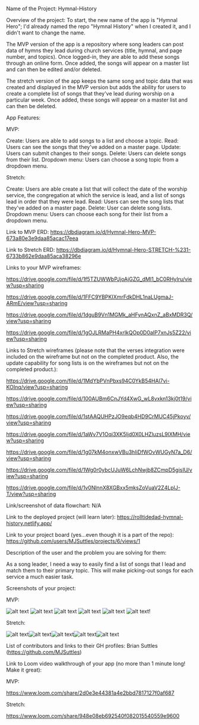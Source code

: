 Name of the Project: Hymnal-History

Overview of the project: To start, the new name of the app is "Hymnal Hero"; I'd already named the repo "Hymnal History" when I created it, and I didn't want to change the name.

The MVP version of the app is a repository where song leaders can post data of hymns they lead during church services (title, hymnal, and page number, and topics). Once logged-in, they are able to add these songs through an online form. Once added, the songs will appear on a master list and can then be edited and/or deleted.

The stretch version of the app keeps the same song and topic data that was created and displayed in the MVP version but adds the ability for users to create a complete list of songs that they've lead during worship on a particular week. Once added, these songs will appear on a master list and can then be deleted.

App Features:

MVP:

Create: Users are able to add songs to a list and choose a topic.
Read: Users can see the songs that they've added on a master page.
Update: Users can submit changes to their songs.
Delete: Users can delete songs from their list.
Dropdown menu: Users can choose a song topic from a dropdown menu.

Stretch:

Create: Users are able create a list that will collect the date of the worship service, the congregation at which the service is lead, and a list of songs lead in order that they were lead.
Read: Users can see the song lists that they've added on a master page.
Delete: User can delete song lists.
Dropdown menu: Users can choose each song for their list from a dropdown menu.

Link to MVP ERD: https://dbdiagram.io/d/Hymnal-Hero-MVP-673a80e3e9daa85acac17eea

Link to Stretch ERD: https://dbdiagram.io/d/Hymnal-Hero-STRETCH-%231-6733b862e9daa85aca38296e

Links to your MVP wireframes:

https://drive.google.com/file/d/1f5TZUWWbPJjoAjGZG_dMI1_bC0RHyIru/view?usp=sharing

https://drive.google.com/file/d/1FFC9YBPKIXmrFdkDHL1naLUgmaJ-ARmE/view?usp=sharing

https://drive.google.com/file/d/1dguB9Vn1MGMk_aHFynAQxnZ_aBxMDR3Q/view?usp=sharing

https://drive.google.com/file/d/1gOJLRMaPH4xrlkQOp0D0aIP7xnJs5Z22/view?usp=sharing

Links to Stretch wireframes (please note that the verses integration were included on the wireframe but not on the completed product. Also, the update capability for song lists is on the wireframes but not on the completed product.):

https://drive.google.com/file/d/1MdYbPVnPbxs94C0YkB54HAl7vi-KOInq/view?usp=sharing

https://drive.google.com/file/d/100AUBm6CnJYd4XwG_wL8vxkn13kj0t19/view?usp=sharing

https://drive.google.com/file/d/1stAAQUHPzJO9eqb4HD9CrMUC45jPkoyv/view?usp=sharing

https://drive.google.com/file/d/1aWv7V1Oqi3XK5Ijd0X0LHZluzsL9lXMH/view?usp=sharing

https://drive.google.com/file/d/1g07kM4onxwVBu3hIiDfWOvWUGyN7a_D6/view?usp=sharing

https://drive.google.com/file/d/1Wg0r0ybcUJuW6LchNwjb8ZCmpD5gisIU/view?usp=sharing

https://drive.google.com/file/d/1v0NlnnX8XGBxx5mksZoVuaV2Z4LplJ-T/view?usp=sharing

Link/screenshot of data flowchart: N/A

Link to the deployed project (will learn later): https://rolltidedad-hymnal-history.netlify.app/

Link to your project board (yes...even though it is a part of the repo): https://github.com/users/MJSuttles/projects/6/views/1

Description of the user and the problem you are solving for them:

As a song leader, I need a way to easily find a list of songs that I lead and match them to their primary topic. This will make picking-out songs for each service a much easier task.

Screenshots of your project:

MVP:

![alt text](<Screenshot 2024-11-26 at 7.47.38 PM.png>) ![alt text](<Screenshot 2024-11-26 at 7.48.26 PM.png>) ![alt text](<Screenshot 2024-11-26 at 7.49.00 PM.png>) ![alt text](<Screenshot 2024-11-26 at 7.49.40 PM.png>) ![alt text](<Screenshot 2024-11-26 at 7.50.20 PM.png>) ![alt text](<Screenshot 2024-11-26 at 7.50.57 PM.png>)!

Stretch:

![alt text](<Screenshot 2024-12-16 at 5.41.56 PM.png>)![alt text](<Screenshot 2024-12-16 at 5.42.37 PM.png>)![alt text](<Screenshot 2024-12-16 at 5.43.33 PM.png>)![alt text](<Screenshot 2024-12-16 at 5.40.23 PM-1.png>)![alt text](<Screenshot 2024-12-16 at 5.44.28 PM.png>)

List of contributors and links to their GH profiles: Brian Suttles (https://github.com/MJSuttles)

Link to Loom video walkthrough of your app (no more than 1 minute long! Make it great):

MVP:

https://www.loom.com/share/2d0e3e44381a4e2bbd7817127f0af687

Stretch:

https://www.loom.com/share/948e08eb692540f082015540559e9600
